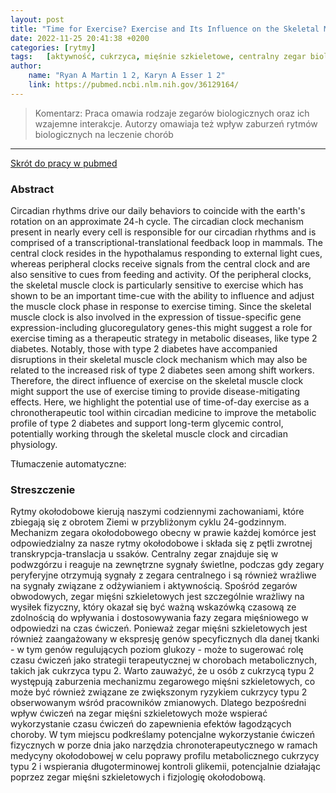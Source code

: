 ```yaml
---
layout: post
title: "Time for Exercise? Exercise and Its Influence on the Skeletal Muscle Clock"
date: 2022-11-25 20:41:38 +0200
categories: [rytmy]
tags:   [aktywność, cukrzyca, mięśnie szkieletowe, centralny zegar biologiczny, obwodowy zegar biologiczny]
author:
    name: "Ryan A Martin 1 2, Karyn A Esser 1 2"
    link: https://pubmed.ncbi.nlm.nih.gov/36129164/
---
```


> Komentarz: 
> Praca omawia rodzaje zegarów biologicznych oraz ich wzajemne interakcje. Autorzy omawiaja też wpływ zaburzeń rytmów biologicznych na leczenie chorób

<hr>

[Skrót do pracy w pubmed](https://pubmed.ncbi.nlm.nih.gov/36129164/) 

### Abstract
Circadian rhythms drive our daily behaviors to coincide with the earth's rotation on an approximate 24-h cycle. The circadian clock mechanism present in nearly every cell is responsible for our circadian rhythms and is comprised of a transcriptional-translational feedback loop in mammals. The central clock resides in the hypothalamus responding to external light cues, whereas peripheral clocks receive signals from the central clock and are also sensitive to cues from feeding and activity. Of the peripheral clocks, the skeletal muscle clock is particularly sensitive to exercise which has shown to be an important time-cue with the ability to influence and adjust the muscle clock phase in response to exercise timing. Since the skeletal muscle clock is also involved in the expression of tissue-specific gene expression-including glucoregulatory genes-this might suggest a role for exercise timing as a therapeutic strategy in metabolic diseases, like type 2 diabetes. Notably, those with type 2 diabetes have accompanied disruptions in their skeletal muscle clock mechanism which may also be related to the increased risk of type 2 diabetes seen among shift workers. Therefore, the direct influence of exercise on the skeletal muscle clock might support the use of exercise timing to provide disease-mitigating effects. Here, we highlight the potential use of time-of-day exercise as a chronotherapeutic tool within circadian medicine to improve the metabolic profile of type 2 diabetes and support long-term glycemic control, potentially working through the skeletal muscle clock and circadian physiology.


Tłumaczenie automatyczne:

### Streszczenie
Rytmy okołodobowe kierują naszymi codziennymi zachowaniami, które zbiegają się z obrotem Ziemi w przybliżonym cyklu 24-godzinnym. Mechanizm zegara okołodobowego obecny w prawie każdej komórce jest odpowiedzialny za nasze rytmy okołodobowe i składa się z pętli zwrotnej transkrypcja-translacja u ssaków. Centralny zegar znajduje się w podwzgórzu i reaguje na zewnętrzne sygnały świetlne, podczas gdy zegary peryferyjne otrzymują sygnały z zegara centralnego i są również wrażliwe na sygnały związane z odżywianiem i aktywnością. Spośród zegarów obwodowych, zegar mięśni szkieletowych jest szczególnie wrażliwy na wysiłek fizyczny, który okazał się być ważną wskazówką czasową ze zdolnością do wpływania i dostosowywania fazy zegara mięśniowego w odpowiedzi na czas ćwiczeń. Ponieważ zegar mięśni szkieletowych jest również zaangażowany w ekspresję genów specyficznych dla danej tkanki - w tym genów regulujących poziom glukozy - może to sugerować rolę czasu ćwiczeń jako strategii terapeutycznej w chorobach metabolicznych, takich jak cukrzyca typu 2. Warto zauważyć, że u osób z cukrzycą typu 2 występują zaburzenia mechanizmu zegarowego mięśni szkieletowych, co może być również związane ze zwiększonym ryzykiem cukrzycy typu 2 obserwowanym wśród pracowników zmianowych. Dlatego bezpośredni wpływ ćwiczeń na zegar mięśni szkieletowych może wspierać wykorzystanie czasu ćwiczeń do zapewnienia efektów łagodzących choroby. W tym miejscu podkreślamy potencjalne wykorzystanie ćwiczeń fizycznych w porze dnia jako narzędzia chronoterapeutycznego w ramach medycyny okołodobowej w celu poprawy profilu metabolicznego cukrzycy typu 2 i wspierania długoterminowej kontroli glikemii, potencjalnie działając poprzez zegar mięśni szkieletowych i fizjologię okołodobową.

